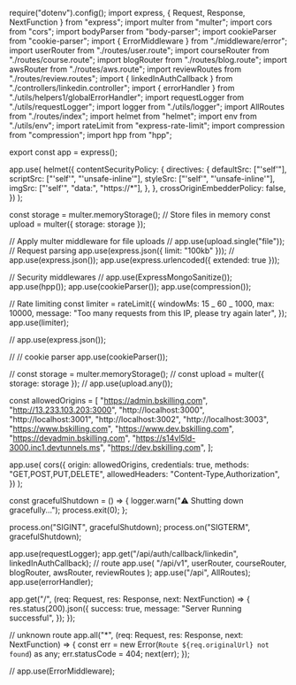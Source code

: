 require("dotenv").config();
import express, { Request, Response, NextFunction } from "express";
import multer from "multer";
import cors from "cors";
import bodyParser from "body-parser";
import cookieParser from "cookie-parser";
import { ErrorMiddleware } from "./middleware/error";
import userRouter from "./routes/user.route";
import courseRouter from "./routes/course.route";
import blogRouter from "./routes/blog.route";
import awsRouter from "./routes/aws.route";
import reviewRoutes from "./routes/review.routes";
import { linkedInAuthCallback } from "./controllers/linkedin.controller";
import { errorHandler } from "./utils/helpers1/globalErrorHandler";
import requestLogger from "./utils/requestLogger";
import logger from "./utils/logger";
import AllRoutes from "./routes/index";
import helmet from "helmet";
import env from "./utils/env";
import rateLimit from "express-rate-limit";
import compression from "compression";
import hpp from "hpp";

export const app = express();

app.use(
helmet({
contentSecurityPolicy: {
directives: {
defaultSrc: ["'self'"],
scriptSrc: ["'self'", "'unsafe-inline'"],
styleSrc: ["'self'", "'unsafe-inline'"],
imgSrc: ["'self'", "data:", "https://*"],
},
},
crossOriginEmbedderPolicy: false,
})
);

const storage = multer.memoryStorage(); // Store files in memory
const upload = multer({ storage: storage });

// Apply multer middleware for file uploads
// app.use(upload.single("file"));
// Request parsing
app.use(express.json({ limit: "100kb" }));
// app.use(express.json());
app.use(express.urlencoded({ extended: true }));

// Security middlewares
// app.use(ExpressMongoSanitize());
app.use(hpp());
app.use(cookieParser());
app.use(compression());

// Rate limiting
const limiter = rateLimit({
windowMs: 15 _ 60 _ 1000,
max: 10000,
message: "Too many requests from this IP, please try again later",
});
app.use(limiter);

// app.use(express.json());

// // cookie parser
app.use(cookieParser());

// const storage = multer.memoryStorage();
// const upload = multer({ storage: storage });
// app.use(upload.any());

const allowedOrigins = [
"https://admin.bskilling.com",
"http://13.233.103.203:3000",
"http://localhost:3000",
"http://localhost:3001",
"http://localhost:3002",
"http://localhost:3003",
"https://www.bskilling.com",
"https://www.dev.bskilling.com",
"https://devadmin.bskilling.com",
"https://s14vl5ld-3000.inc1.devtunnels.ms",
"https://dev.bskilling.com",
];

app.use(
cors({
origin: allowedOrigins,
credentials: true,
methods: "GET,POST,PUT,DELETE",
allowedHeaders: "Content-Type,Authorization",
})
);

const gracefulShutdown = () => {
logger.warn("⚠️ Shutting down gracefully...");
process.exit(0);
};

process.on("SIGINT", gracefulShutdown);
process.on("SIGTERM", gracefulShutdown);

app.use(requestLogger);
app.get("/api/auth/callback/linkedin", linkedInAuthCallback);
// route
app.use(
"/api/v1",
userRouter,
courseRouter,
blogRouter,
awsRouter,
reviewRoutes
);
app.use("/api", AllRoutes);
app.use(errorHandler);

app.get("/", (req: Request, res: Response, next: NextFunction) => {
res.status(200).json({
success: true,
message: "Server Running successful",
});
});

// unknown route
app.all("\*", (req: Request, res: Response, next: NextFunction) => {
const err = new Error(`Route ${req.originalUrl} not found`) as any;
err.statusCode = 404;
next(err);
});

// app.use(ErrorMiddleware);
